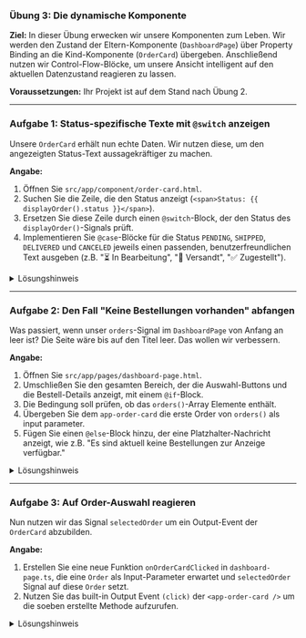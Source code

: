 ### **Übung 3: Die dynamische Komponente**

**Ziel:** In dieser Übung erwecken wir unsere Komponenten zum Leben. Wir werden den Zustand der Eltern-Komponente (`DashboardPage`) über Property Binding an die Kind-Komponente (`OrderCard`) übergeben. Anschließend nutzen wir Control-Flow-Blöcke, um unsere Ansicht intelligent auf den aktuellen Datenzustand reagieren zu lassen.

**Voraussetzungen:** Ihr Projekt ist auf dem Stand nach Übung 2.

-----

### **Aufgabe 1: Status-spezifische Texte mit `@switch` anzeigen**

Unsere `OrderCard` erhält nun echte Daten. Wir nutzen diese, um den angezeigten Status-Text aussagekräftiger zu machen.

**Angabe:**

1.  Öffnen Sie `src/app/component/order-card.html`.
2.  Suchen Sie die Zeile, die den Status anzeigt (`<span>Status: {{ displayOrder().status }}</span>`).
3.  Ersetzen Sie diese Zeile durch einen `@switch`-Block, der den Status des `displayOrder()`-Signals prüft.
4.  Implementieren Sie `@case`-Blöcke für die Status `PENDING`, `SHIPPED`, `DELIVERED` und `CANCELED` jeweils einen passenden, benutzerfreundlichen Text ausgeben (z.B. "⏳ In Bearbeitung", "🚚 Versandt", "✅ Zugestellt").

<details>
<summary>Lösungshinweis</summary>

```html
<div class="card-header">
  <h3>Bestellung #{{ displayOrder().id }}</h3>

  <span class="status">
    @switch (displayOrder().status) {
      @case (OrderStatus.PENDING) {
        <span>⏳ In Bearbeitung</span>
      }
      @case (OrderStatus.SHIPPED) {
        <span>🚚 Versandt</span>
      }
      @case ('OrderStatus.DELIVERED') {
        <span>✅ Zugestellt</span>
      }
      @case (OrderStatus.CANCELED) {
        <span>❌ Storniert</span>
      }
    }
  </span>
</div>
```

</details>

-----

### **Aufgabe 2: Den Fall "Keine Bestellungen vorhanden" abfangen**

Was passiert, wenn unser `orders`-Signal im `DashboardPage` von Anfang an leer ist? Die Seite wäre bis auf den Titel leer. Das wollen wir verbessern.

**Angabe:**

1.  Öffnen Sie `src/app/pages/dashboard-page.html`.
2.  Umschließen Sie den gesamten Bereich, der die Auswahl-Buttons und die Bestell-Details anzeigt, mit einem `@if`-Block.
3.  Die Bedingung soll prüfen, ob das `orders()`-Array Elemente enthält.
4.  Übergeben Sie dem `app-order-card` die erste Order von `orders()` als input parameter.
5.  Fügen Sie einen `@else`-Block hinzu, der eine Platzhalter-Nachricht anzeigt, wie z.B. "Es sind aktuell keine Bestellungen zur Anzeige verfügbar."

<details>
<summary>Lösungshinweis</summary>

```html
<div class="dashboard-container">
  <h1>Dashboard</h1>

  @if (orders().length > 0) {
  <h2>Aktuelle Bestellungen</h2>
  <p>{{ selectionSummary() }}</p>

  <app-order-card [order]="orders()[0]" />

  } @else {
  <div class="placeholder">
    <p>Es sind aktuell keine Bestellungen zur Anzeige verfügbar.</p>
  </div>
  }
</div>
```

</details>

-----

### **Aufgabe 3: Auf Order-Auswahl reagieren**

Nun nutzen wir das Signal `selectedOrder` um ein Output-Event der `OrderCard` abzubilden.

**Angabe:**

1.  Erstellen Sie eine neue Funktion `onOrderCardClicked` in `dashboard-page.ts`, die eine `Order` als Input-Parameter erwartet und `selectedOrder` Signal auf diese `Order` setzt. 
2.  Nutzen Sie das built-in Output Event `(click)` der `<app-order-card />` um die soeben erstellte Methode aufzurufen.

<details>
<summary>Lösungshinweis</summary>

```typescript
// dashboard-page.ts
export class DashboardPage {
  //...
  onOrderCardClicked(order: Order) {
    this.selectedOrder.set(order);
  }
}
```

```html
<!-- dashboard-page.html -->
<app-order-card (click)="onOrderCardClicked(orders()[0])" [order]="orders()[0]" />
```

</details>
